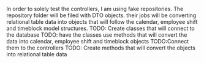 In order to solely test the controllers, I am using fake repositories.
The repository folder will be filed with DTO objects. their jobs will be converting relational table data into objects that will follow the calendar, employee shift and timeblock model structures.
TODO: Create classes that will connect to the database
TODO: have the classes use methods that will convert the data into calendar, employee shift and timeblock objects
TODO:Connect them to the controllers
TODO: Create methods that will convert the objects into relational table data